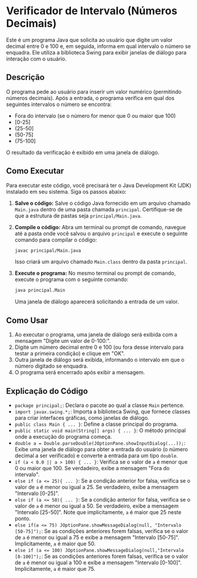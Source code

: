 # Verificador de Intervalo (Números Decimais)

Este é um programa Java que solicita ao usuário que digite um valor decimal entre 0 e 100 e, em seguida, informa em qual intervalo o número se enquadra. Ele utiliza a biblioteca Swing para exibir janelas de diálogo para interação com o usuário.

## Descrição

O programa pede ao usuário para inserir um valor numérico (permitindo números decimais). Após a entrada, o programa verifica em qual dos seguintes intervalos o número se encontra:

* Fora do intervalo (se o número for menor que 0 ou maior que 100)
* \[0-25]
* (25-50]
* (50-75]
* (75-100]

O resultado da verificação é exibido em uma janela de diálogo.

## Como Executar

Para executar este código, você precisará ter o Java Development Kit (JDK) instalado em seu sistema. Siga os passos abaixo:

1.  **Salve o código:** Salve o código Java fornecido em um arquivo chamado `Main.java` dentro de uma pasta chamada `principal`. Certifique-se de que a estrutura de pastas seja `principal/Main.java`.
2.  **Compile o código:** Abra um terminal ou prompt de comando, navegue até a pasta onde você salvou o arquivo `principal` e execute o seguinte comando para compilar o código:

    ```bash
    javac principal/Main.java
    ```

    Isso criará um arquivo chamado `Main.class` dentro da pasta `principal`.

3.  **Execute o programa:** No mesmo terminal ou prompt de comando, execute o programa com o seguinte comando:

    ```bash
    java principal.Main
    ```

    Uma janela de diálogo aparecerá solicitando a entrada de um valor.

## Como Usar

1.  Ao executar o programa, uma janela de diálogo será exibida com a mensagem "Digite um valor de 0-100:".
2.  Digite um número decimal entre 0 e 100 (ou fora desse intervalo para testar a primeira condição) e clique em "OK".
3.  Outra janela de diálogo será exibida, informando o intervalo em que o número digitado se enquadra.
4.  O programa será encerrado após exibir a mensagem.

## Explicação do Código

* `package principal;`: Declara o pacote ao qual a classe `Main` pertence.
* `import javax.swing.*;`: Importa a biblioteca Swing, que fornece classes para criar interfaces gráficas, como janelas de diálogo.
* `public class Main { ... }`: Define a classe principal do programa.
* `public static void main(String[] args) { ... }`: O método principal onde a execução do programa começa.
* `double a = Double.parseDouble(JOptionPane.showInputDialog(...));`: Exibe uma janela de diálogo para obter a entrada do usuário (o número decimal a ser verificado) e converte a entrada para um tipo `double`.
* `if (a < 0.0 || a > 100) { ... }`: Verifica se o valor de `a` é menor que 0 ou maior que 100. Se verdadeiro, exibe a mensagem "Fora do intervalo".
* `else if (a <= 25){ ... }`: Se a condição anterior for falsa, verifica se o valor de `a` é menor ou igual a 25. Se verdadeiro, exibe a mensagem "Intervalo \[0-25]".
* `else if (a <= 50){ ... }`: Se a condição anterior for falsa, verifica se o valor de `a` é menor ou igual a 50. Se verdadeiro, exibe a mensagem "Intervalo \[25-50]". Note que implicitamente, `a` é maior que 25 neste ponto.
* `else if(a <= 75) JOptionPane.showMessageDialog(null, "Intervalo [50-75]");`: Se as condições anteriores forem falsas, verifica se o valor de `a` é menor ou igual a 75 e exibe a mensagem "Intervalo \[50-75]". Implicitamente, `a` é maior que 50.
* `else if (a <= 100) JOptionPane.showMessageDialog(null,"Intervalo [0-100]");`: Se as condições anteriores forem falsas, verifica se o valor de `a` é menor ou igual a 100 e exibe a mensagem "Intervalo \[0-100]". Implicitamente, `a` é maior que 75.
